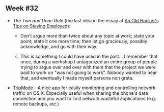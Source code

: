 

## Week #32

- The *Two and Done Rule* (the last idea in the essay at [An Old Hacker's Tips on Staying Employed](https://madned.substack.com/p/an-old-hackers-tips-on-staying-employed)): 

	- Don't argue more than twice about any topic at work; state your point; state it one more time; then let go graciously, possibly acknowledge, and go with their way. 

	- This is something I could have used in the past... I remember that once, during a workshop I antagonized an entire group of people trying to argue over and over with them that the project we were paid to work on "was not going to work". Nobody wanted to hear that, and eventually I made myself persona non grata.

- [TripMode](https://tripmode.ch/) - A nice app for easily monitoring and controlling network traffic on OS X. Especially useful when sharing the phone's data connection and you want to limit network wasteful applications (e.g. remote backups, etc.)